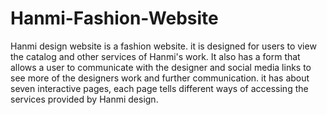 # Hanmi-Fashion-Website
Hanmi design website is a fashion website. it is designed for users to view the catalog and other services of Hanmi's work. 
It also has a form that allows a user to communicate with the designer and social media links to see more of the designers work and further communication.
it has about seven interactive pages, each page tells different ways of accessing the services provided by Hanmi design.
